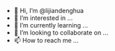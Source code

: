 - 👋 Hi, I’m @lijiandenghua
- 👀 I’m interested in ...
- 🌱 I’m currently learning ...
- 💞️ I’m looking to collaborate on ...
- 📫 How to reach me ...

<!---
lijiandenghua/lijiandenghua is a ✨ special ✨ repository because its `README.md` (this file) appears on your GitHub profile.
You can click the Preview link to take a look at your changes.
--->
